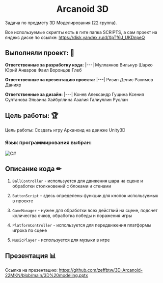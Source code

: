 <h1 align="center">Arcanoid 3D</h1> 

Задача по предмету 3D Моделирования (22 группа).

Все используемые скрипты есть в гите папка SCRIPTS, а сам проект на яндекс диске по ссылке: https://disk.yandex.ru/d/XpTf6J_UKDnpeQ

## Выполняли проект: 👥

**Ответственные за разработку кода:** 
|---|
Муллаянов Вильнур
Шарко Юрий
Анваров Фаил
Воронцов Глеб

 **Ответственные за презентацию проекта:**
|---|
Ризин Денис
Рахимов Данияр

**Ответственные за дизайн:** 
|---|
Конев Александр
Гущина Ксения
Султанова Эльвина
Хайбуллина Азалия
Галиуллин Руслан


## Цель работы: 🏆
Цель работы: Создать игру Арканоид на движке Unity3D


### Язык программирования выбран: 
![C#](https://fiverr-res.cloudinary.com/t_profile_original,q_auto,f_auto/attachments/profile/photo/78516c109040193ed66c8e619a80d9c5-1592363958403/d18939a1-2c2e-4270-8131-1461b85bc7fc.png)


## Описание кода ✏
1. `BallController` - используется для движения шара на сцене и обработки столкновений с блоками и стенами

2. `ButtonScript` - здесь определены функции для кнопок используемых в проекте

3. `GameManager` - нужен для обработки всех действий на сцене, подсчет количества очков, обработка победы и поражения игры

4. `PlatformController` - используется для передвижения платформы игрока по сцене

5. `MusicPlayer` - используется для музыки в игре

## Презентация 📊

Ссылка на презентацию: https://github.com/zeffbtw/3D-Arcanoid-22MKN/blob/main/3D%20modeling.pptx
